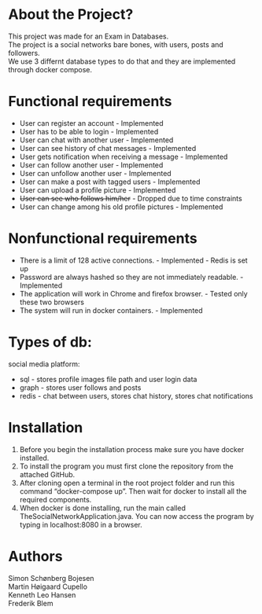 # About the Project?
This project was made for an Exam in Databases.<br>
The project is a social networks bare bones, with users, posts and followers.<br>
We use 3 differnt database types to do that and they are implemented through docker compose.

# Functional requirements
* User can register an account 						- Implemented
* User has to be able to login 						- Implemented
* User can chat with another user 					- Implemented
* User can see history of chat messages 			- Implemented
* User gets notification when receiving a message 	- Implemented
* User can follow another user 						- Implemented
* User can unfollow another user					- Implemented
* User can make a post with tagged users			- Implemented
* User can upload a profile picture					- Implemented
* <strike>User can see who follows him/her</strike>	- Dropped due to time constraints
* User can change among his old profile pictures	- Implemented

# Nonfunctional requirements
* There is a limit of 128 active connections. 		- Implemented - Redis is set up 
* Password are always hashed so they are not immediately readable.	- Implemented 
* The application will work in Chrome and firefox browser. 		- Tested only these two browsers
* The system will run in docker containers.			- Implemented

# Types of db:
social media platform:
* sql       - stores profile images file path and user login data
* graph     - stores user follows and posts
* redis     - chat between users, stores chat history, stores chat notifications

# Installation
1. Before you begin the installation process make sure you have docker installed.
2. To install the program you must first clone the repository from the attached GitHub.
3. After cloning open a terminal in the root project folder and run this command “docker-compose up”. Then wait for docker to install all the required components.
4. When docker is done installing, run the main called TheSocialNetworkApplication.java.
You can now access the program by typing in localhost:8080 in a browser.

# Authors
Simon Schønberg Bojesen<br>
Martin Høigaard Cupello<br>
Kenneth Leo Hansen<br>
Frederik Blem

